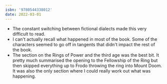 ```yaml
---
isbn: '9780544338012'
date: 2022-03-01
---
```


- The constant switching between fictional dialects made this very difficult to read.
- I can't actually recall what happened in most of the book. Some of the characters seemed to go off in tangents that didn't impact the rest of the book.
- The section on the Rings of Power and the third age was the best bit. It pretty much summarised the opening to the Fellowship of the Ring but then skipped everything up to Frodo throwing the ring into Mount Doom. It was also the only section where I could really work out what was happening.
